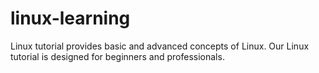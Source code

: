 # linux-learning
Linux tutorial provides basic and advanced concepts of Linux. Our Linux tutorial is designed for beginners and professionals.
